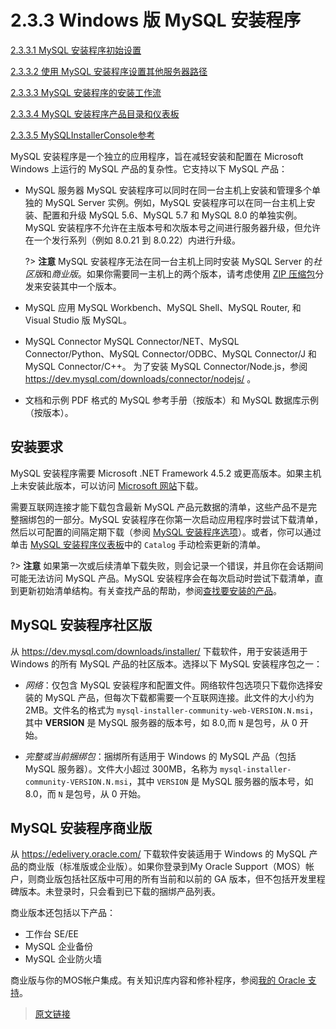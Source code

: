 # 2.3.3 Windows 版 MySQL 安装程序

[2.3.3.1 MySQL 安装程序初始设置](/2/2.3/2.3.3/2.3.3.1/mysql-installer-setup)

[2.3.3.2 使用 MySQL 安装程序设置其他服务器路径](/2/2.3/2.3.3/2.3.3.2/mysql-installer-change-path-proc)

[2.3.3.3 MySQL 安装程序的安装工作流](/2/2.3/2.3.3/2.3.3.3/mysql-installer-workflow)

[2.3.3.4 MySQL 安装程序产品目录和仪表板](/2/2.3/2.3.3/2.3.3.4/mysql-installer-catalog-dashboard)

[2.3.3.5 MySQLInstallerConsole参考](/2/2.3/2.3.3/2.3.3.5/MySQLInstallerConsole)

MySQL 安装程序是一个独立的应用程序，旨在减轻安装和配置在 Microsoft Windows 上运行的 MySQL 产品的复杂性。它支持以下 MySQL 产品：

- MySQL 服务器
  MySQL 安装程序可以同时在同一台主机上安装和管理多个单独的 MySQL Server 实例。例如，MySQL 安装程序可以在同一台主机上安装、配置和升级 MySQL 5.6、MySQL 5.7 和 MySQL 8.0 的单独实例。MySQL 安装程序不允许在主版本号和次版本号之间进行服务器升级，但允许在一个发行系列（例如 8.0.21 到 8.0.22）内进行升级。

  ?> **注意** MySQL 安装程序无法在同一台主机上同时安装 MySQL Server 的*社区版*和*商业版*。如果你需要同一主机上的两个版本，请考虑使用 [ZIP 压缩包](/2/2.3/2.3.2/windows-choosing-package?id=MySQL-免安装的-ZIP-压缩包)分发来安装其中一个版本。

- MySQL 应用
  MySQL Workbench、MySQL Shell、MySQL Router, 和 Visual Studio 版 MySQL。

- MySQL Connector
  MySQL Connector/NET、MySQL Connector/Python、MySQL Connector/ODBC、MySQL Connector/J 和 MySQL Connector/C++。 为了安装 MySQL Connector/Node.js，参阅 https://dev.mysql.com/downloads/connector/nodejs/ 。

- 文档和示例
  PDF 格式的 MySQL 参考手册（按版本）和 MySQL 数据库示例（按版本）。

## 安装要求

MySQL 安装程序需要 Microsoft .NET Framework 4.5.2 或更高版本。如果主机上未安装此版本，可以访问 [Microsoft 网站](https://www.microsoft.com/en-us/download/details.aspx?id=42643)下载。

需要互联网连接才能下载包含最新 MySQL 产品元数据的清单，这些产品不是完整捆绑包的一部分。MySQL 安装程序在你第一次启动应用程序时尝试下载清单，然后以可配置的间隔定期下载（参阅 [MySQL 安装程序选项](/2/2.3/2.3.3/2.3.3.4/mysql-installer-catalog-dashboard)）。或者，你可以通过单击 [MySQL 安装程序仪表板](/2/2.3/2.3.3/2.3.3.4/mysql-installer-catalog-dashboard?id=MySQL-安装程序面板)中的 `Catalog` 手动检索更新的清单。

?> **注意** 如果第一次或后续清单下载失败，则会记录一个错误，并且你在会话期间可能无法访问 MySQL 产品。MySQL 安装程序会在每次启动时尝试下载清单，直到更新初始清单结构。有关查找产品的帮助，参阅[查找要安装的产品](/2/2.3/2.3.3/2.3.3.4/mysql-installer-catalog-dashboard?id=查找要安装的产品)。

## MySQL 安装程序社区版

从 https://dev.mysql.com/downloads/installer/ 下载软件，用于安装适用于 Windows 的所有 MySQL 产品的社区版本。选择以下 MySQL 安装程序包之一：

- *网络*：仅包含 MySQL 安装程序和配置文件。网络软件包选项只下载你选择安装的 MySQL 产品，但每次下载都需要一个互联网连接。此文件的大小约为 2MB。文件名的格式为 `mysql-installer-community-web-VERSION.N.msi`，其中 **VERSION** 是 MySQL 服务器的版本号，如 8.0,而 `N` 是包号，从 0 开始。

- *完整或当前捆绑包*：捆绑所有适用于 Windows 的 MySQL 产品（包括 MySQL 服务器）。文件大小超过 300MB，名称为 `mysql-installer-community-VERSION.N.msi`，其中 `VERSION` 是 MySQL 服务器的版本号，如 8.0，而 `N` 是包号，从 0 开始。

## MySQL 安装程序商业版

从 https://edelivery.oracle.com/ 下载软件安装适用于 Windows 的 MySQL 产品的商业版（标准版或企业版）。如果你登录到My Oracle Support（MOS）帐户，则商业版包括社区版中可用的所有当前和以前的 GA 版本，但不包括开发里程碑版本。未登录时，只会看到已下载的捆绑产品列表。

商业版本还包括以下产品：

- 工作台 SE/EE
- MySQL 企业备份
- MySQL 企业防火墙

商业版与你的MOS帐户集成。有关知识库内容和修补程序，参阅[我的 Oracle 支持](https://support.oracle.com/)。

> [原文链接](https://dev.mysql.com/doc/refman/8.0/en/mysql-installer.html)
